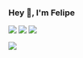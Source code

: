 ### Hey 👋, I'm Felipe

[![](https://vistr.dev/badge?repo=pachecodt.pachecodt&corners=square)](https://github.com/pachecodt/vistr.dev)
[![](https://img.shields.io/badge/-@pachecodt-%23181717?style=flat-square&logo=github)](https://github.com/pachecodt)
[![](https://img.shields.io/badge/-Felipe%20Pacheco-blue?style=flat-square&logo=Linkedin&logoColor=white&link=https://www.linkedin.com/in/felipepachecosa/)](https://www.linkedin.com/in/felipepachecosa/)

<a href="https://github.com/Pachecodt/Pachecodt">
  <img align="center" src="https://github-readme-stats.vercel.app/api/top-langs/?username=Pachecodt&&hide=jupyter%20notebook,text&title_color=ffffff&text_color=c9cacc&icon_color=2bbc8a&bg_color=1d1f21&langs_count=4" />
</a>

<!--
**pachecodt/pachecodt** is a ✨ _special_ ✨ repository because its `README.md` (this file) appears on your GitHub profile.

Here are some ideas to get you started:

- 🔭 I’m currently working on ...
- 🌱 I’m currently learning ...
- 👯 I’m looking to collaborate on ...
- 🤔 I’m looking for help with ...
- 💬 Ask me about ...
- 📫 How to reach me: ...
- 😄 Pronouns: ...
- ⚡ Fun fact: ...
-->
